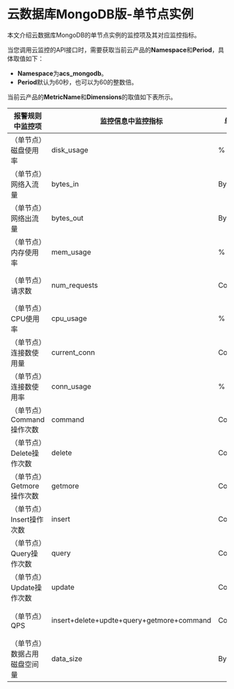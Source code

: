 # 云数据库MongoDB版-单节点实例

本文介绍云数据库MongoDB的单节点实例的监控项及其对应监控指标。

当您调用云监控的API接口时，需要获取当前云产品的**Namespace**和**Period**，具体取值如下：

-   **Namespace**为**acs\_mongodb**。
-   **Period**默认为60秒，也可以为60的整数倍。

当前云产品的**MetricName**和**Dimensions**的取值如下表所示。

|报警规则中监控项|监控信息中监控指标|单位|MetricName|Dimensions|Statistics|
|--------|---------|--|----------|----------|----------|
|（单节点）磁盘使用率|disk\_usage|%|SingleNodeDiskUtilization|userId、instanceId|Average、Maximum、Minimum|
|（单节点）网络入流量|bytes\_in|Bytes|SingleNodeIntranetIn|userId、instanceId|Average、Maximum、Minimum|
|（单节点）网络出流量|bytes\_out|Bytes|SingleNodeIntranetOut|userId、instanceId|Average、Maximum、Minimum|
|（单节点）内存使用率|mem\_usage|%|SingleNodeMemoryUtilization|userId、instanceId|Average、Maximum、Minimum|
|（单节点）请求数|num\_requests|Count|SingleNodeNumberRequests|userId、instanceId|Average、Maximum、Minimum|
|（单节点）CPU使用率|cpu\_usage|%|SingleNodeCPUUtilization|userId、instanceId|Average、Maximum、Minimum|
|（单节点）连接数使用量|current\_conn|Count|SingleNodeConnectionAmount|userId、instanceId|Average、Maximum、Minimum|
|（单节点）连接数使用率|conn\_usage|%|SingleNodeConnectionUtilization|userId、instanceId|Average、Maximum、Minimum|
|（单节点）Command操作次数|command|Count/s|SingleNodeOpCommand|userId、instanceId|Average、Maximum、Minimum|
|（单节点）Delete操作次数|delete|Count/s|SingleNodeOpDelete|userId、instanceId|Average、Maximum、Minimum|
|（单节点）Getmore操作次数|getmore|Count/s|SingleNodeOpGetmore|userId、instanceId|Average、Maximum、Minimum|
|（单节点）Insert操作次数|insert|Count/s|SingleNodeOpInsert|userId、instanceId|Average、Maximum、Minimum|
|（单节点）Query操作次数|query|Count/s|SingleNodeOpQuery|userId、instanceId|Average、Maximum、Minimum|
|（单节点）Update操作次数|update|Count/s|SingleNodeOpUpdate|userId、instanceId|Average、Maximum、Minimum|
|（单节点）QPS|insert+delete+updte+query+getmore+command|Count/s|SingleNodeQPS|userId、instanceId|Average、Maximum、Minimum|
|（单节点）数据占用磁盘空间量|data\_size|Bytes|SingleNodeDateDiskAmount|userId、instanceId|Average、Maximum、Minimum|

